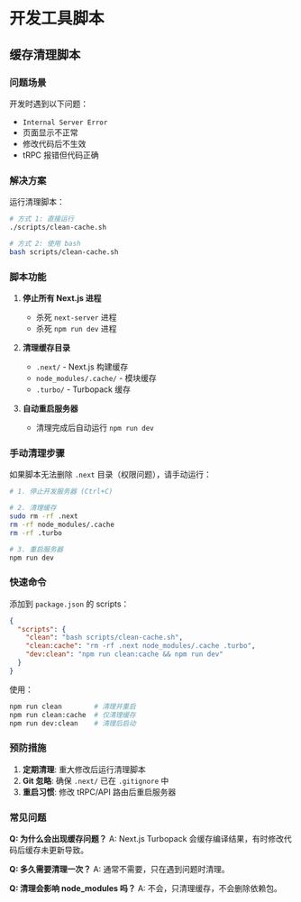 # 开发工具脚本

## 缓存清理脚本

### 问题场景
开发时遇到以下问题：
- `Internal Server Error`
- 页面显示不正常
- 修改代码后不生效
- tRPC 报错但代码正确

### 解决方案

运行清理脚本：

```bash
# 方式 1: 直接运行
./scripts/clean-cache.sh

# 方式 2: 使用 bash
bash scripts/clean-cache.sh
```

### 脚本功能

1. **停止所有 Next.js 进程**
   - 杀死 `next-server` 进程
   - 杀死 `npm run dev` 进程

2. **清理缓存目录**
   - `.next/` - Next.js 构建缓存
   - `node_modules/.cache/` - 模块缓存
   - `.turbo/` - Turbopack 缓存

3. **自动重启服务器**
   - 清理完成后自动运行 `npm run dev`

### 手动清理步骤

如果脚本无法删除 `.next` 目录（权限问题），请手动运行：

```bash
# 1. 停止开发服务器 (Ctrl+C)

# 2. 清理缓存
sudo rm -rf .next
rm -rf node_modules/.cache
rm -rf .turbo

# 3. 重启服务器
npm run dev
```

### 快速命令

添加到 `package.json` 的 scripts：

```json
{
  "scripts": {
    "clean": "bash scripts/clean-cache.sh",
    "clean:cache": "rm -rf .next node_modules/.cache .turbo",
    "dev:clean": "npm run clean:cache && npm run dev"
  }
}
```

使用：
```bash
npm run clean        # 清理并重启
npm run clean:cache  # 仅清理缓存
npm run dev:clean    # 清理后启动
```

### 预防措施

1. **定期清理**: 重大修改后运行清理脚本
2. **Git 忽略**: 确保 `.next/` 已在 `.gitignore` 中
3. **重启习惯**: 修改 tRPC/API 路由后重启服务器

### 常见问题

**Q: 为什么会出现缓存问题？**
A: Next.js Turbopack 会缓存编译结果，有时修改代码后缓存未更新导致。

**Q: 多久需要清理一次？**
A: 通常不需要，只在遇到问题时清理。

**Q: 清理会影响 node_modules 吗？**
A: 不会，只清理缓存，不会删除依赖包。
